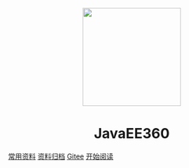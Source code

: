 <p align="center">
<img src="https://ss0.bdstatic.com/70cFvHSh_Q1YnxGkpoWK1HF6hhy/it/u=2481424715,2807309609&fm=26&gp=0.jpg" width="200" height="200"/>
</p>
<h1 align="center">JavaEE360</h1>

[常用资料](https://shimo.im/docs/MuiACIg1HlYfVxrj)
[资料归档](https://mrbird.cc/archives)
[Gitee](https://gitee.com/wind_essence/Study-Note)
[开始阅读](#StudyNote)